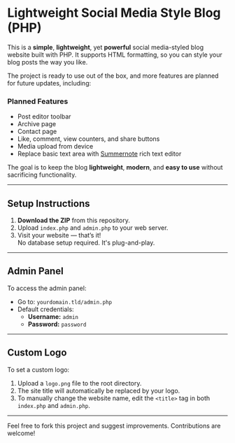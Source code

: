 # Lightweight Social Media Style Blog (PHP)

This is a **simple**, **lightweight**, yet **powerful** social media-styled blog website built with PHP. It supports HTML formatting, so you can style your blog posts the way you like.

The project is ready to use out of the box, and more features are planned for future updates, including:

### Planned Features
- Post editor toolbar
- Archive page
- Contact page
- Like, comment, view counters, and share buttons
- Media upload from device
- Replace basic text area with [Summernote](https://summernote.org/) rich text editor

The goal is to keep the blog **lightweight**, **modern**, and **easy to use** without sacrificing functionality.

---

## Setup Instructions

1. **Download the ZIP** from this repository.
2. Upload `index.php` and `admin.php` to your web server.
3. Visit your website — that’s it!  
   No database setup required. It's plug-and-play.

---

## Admin Panel

To access the admin panel:

- Go to: `yourdomain.tld/admin.php`
- Default credentials:
  - **Username:** `admin`
  - **Password:** `password`

---

## Custom Logo

To set a custom logo:

1. Upload a `logo.png` file to the root directory.
2. The site title will automatically be replaced by your logo.
3. To manually change the website name, edit the `<title>` tag in both `index.php` and `admin.php`.

---

Feel free to fork this project and suggest improvements. Contributions are welcome!
